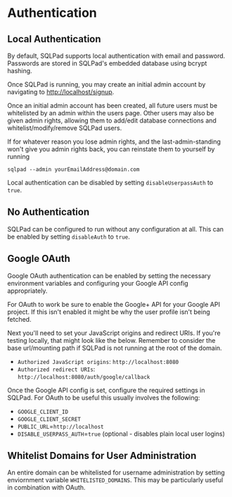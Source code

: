 # Authentication

## Local Authentication

By default, SQLPad supports local authentication with email and password. Passwords are stored in SQLPad's embedded database using bcrypt hashing.

Once SQLPad is running, you may create an initial admin account by navigating to [http://localhost/signup](http://localhost/signup).

Once an initial admin account has been created, all future users must be whitelisted by an admin within the users page. Other users may also be given admin rights, allowing them to add/edit database connections and whitelist/modify/remove SQLPad users.

If for whatever reason you lose admin rights, and the last-admin-standing won't give you admin rights back, you can reinstate them to yourself by running

`sqlpad --admin yourEmailAddress@domain.com`

Local authentication can be disabled by setting `disableUserpassAuth` to `true`.

## No Authentication

SQLPad can be configured to run without any configuration at all. This can be enabled by setting `disableAuth` to `true`.

## Google OAuth

Google OAuth authentication can be enabled by setting the necessary environment variables and configuring your Google API config appropriately.

For OAuth to work be sure to enable the Google+ API for your Google API project. If this isn't enabled it might be why the user profile isn't being fetched.

Next you'll need to set your JavaScript origins and redirect URIs. If you're testing locally, that might look like the below. Remember to consider the base url/mounting path if SQLPad is not running at the root of the domain.

- `Authorized JavaScript origins`: `http://localhost:8080`
- `Authorized redirect URIs`: `http://localhost:8080/auth/google/callback`

Once the Google API config is set, configure the required settings in SQLPad.
For OAuth to be useful this usually involves the following:

- `GOOGLE_CLIENT_ID`
- `GOOGLE_CLIENT_SECRET`
- `PUBLIC_URL`=`http://localhost`
- `DISABLE_USERPASS_AUTH`=`true` (optional - disables plain local user logins)

## Whitelist Domains for User Administration

An entire domain can be whitelisted for username administration by setting enviornment variable `WHITELISTED_DOMAINS`. This may be particularly useful in combination with OAuth.
